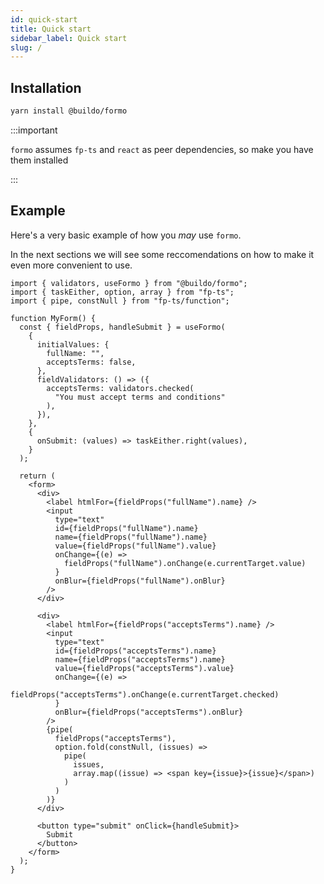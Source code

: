 ```yaml
---
id: quick-start
title: Quick start
sidebar_label: Quick start
slug: /
---
```


## Installation

```bash
yarn install @buildo/formo
```

:::important

`formo` assumes `fp-ts` and `react` as peer dependencies, so make you have them
installed

:::

## Example

Here's a very basic example of how you _may_ use `formo`.

In the next sections we will see some reccomendations on how to make it even
more convenient to use.

```tsx
import { validators, useFormo } from "@buildo/formo";
import { taskEither, option, array } from "fp-ts";
import { pipe, constNull } from "fp-ts/function";

function MyForm() {
  const { fieldProps, handleSubmit } = useFormo(
    {
      initialValues: {
        fullName: "",
        acceptsTerms: false,
      },
      fieldValidators: () => ({
        acceptsTerms: validators.checked(
          "You must accept terms and conditions"
        ),
      }),
    },
    {
      onSubmit: (values) => taskEither.right(values),
    }
  );

  return (
    <form>
      <div>
        <label htmlFor={fieldProps("fullName").name} />
        <input
          type="text"
          id={fieldProps("fullName").name}
          name={fieldProps("fullName").name}
          value={fieldProps("fullName").value}
          onChange={(e) =>
            fieldProps("fullName").onChange(e.currentTarget.value)
          }
          onBlur={fieldProps("fullName").onBlur}
        />
      </div>

      <div>
        <label htmlFor={fieldProps("acceptsTerms").name} />
        <input
          type="text"
          id={fieldProps("acceptsTerms").name}
          name={fieldProps("acceptsTerms").name}
          value={fieldProps("acceptsTerms").value}
          onChange={(e) =>
            fieldProps("acceptsTerms").onChange(e.currentTarget.checked)
          }
          onBlur={fieldProps("acceptsTerms").onBlur}
        />
        {pipe(
          fieldProps("acceptsTerms"),
          option.fold(constNull, (issues) =>
            pipe(
              issues,
              array.map((issue) => <span key={issue}>{issue}</span>)
            )
          )
        )}
      </div>

      <button type="submit" onClick={handleSubmit}>
        Submit
      </button>
    </form>
  );
}
```
